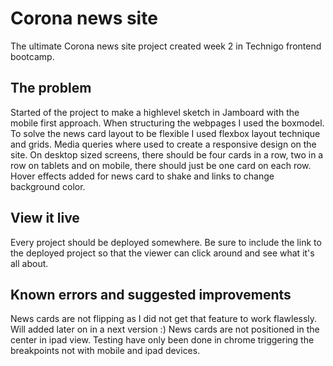 # Corona news site

The ultimate Corona news site project created week 2 in Technigo frontend bootcamp.  

## The problem
Started of the project to make a highlevel sketch in Jamboard with the mobile first approach.
When structuring the webpages I used the boxmodel.
To solve the news card layout to be flexible I used flexbox layout technique and grids. 
Media queries where used to create a responsive design on the site. On desktop sized screens, there should be four cards in a row, two in a row on tablets and on mobile, there should just be one card on each row.
Hover effects added for news card to shake and links to change background color.

## View it live
Every project should be deployed somewhere. Be sure to include the link to the deployed project so that the viewer can click around and see what it's all about.

## Known errors and suggested improvements
 News cards are not flipping as I did not get that feature to work flawlessly. Will added later on in a next version :)
News cards are not positioned in the center in ipad view.
Testing have only been done in chrome triggering the breakpoints not with mobile and ipad devices.
